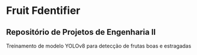 # Fruit Fdentifier

## Repositório de Projetos de Engenharia II

Treinamento de modelo YOLOv8 para detecção de frutas boas e estragadas